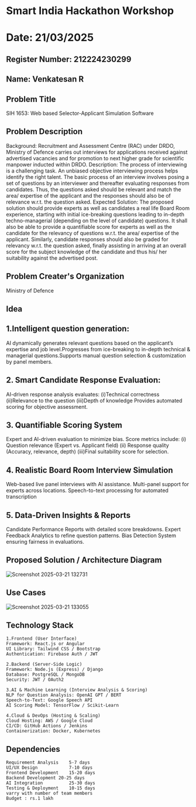 # Smart India Hackathon Workshop
# Date: 21/03/2025
## Register Number: 212224230299
## Name: Venkatesan R
## Problem Title
SIH 1653: Web based Selector-Applicant Simulation Software
## Problem Description
Background: Recruitment and Assessment Centre (RAC) under DRDO, Ministry of Defence carries out interviews for applications received against advertised vacancies and for promotion to next higher grade for scientific manpower inducted within DRDO. Description: The process of interviewing is a challenging task. An unbiased objective interviewing process helps identify the right talent. The basic process of an interview involves posing a set of questions by an interviewer and thereafter evaluating responses from candidates. Thus, the questions asked should be relevant and match the area/ expertise of the applicant and the responses should also be of relevance w.r.t. the question asked. Expected Solution: The proposed solution should provide experts as well as candidates a real life Board Room experience, starting with initial ice-breaking questions leading to in-depth techno-managerial (depending on the level of candidate) questions. It shall also be able to provide a quantifiable score for experts as well as the candidate for the relevancy of questions w.r.t. the area/ expertise of the applicant. Similarly, candidate responses should also be graded for relevancy w.r.t. the question asked, finally assisting in arriving at an overall score for the subject knowledge of the candidate and thus his/ her suitability against the advertised post.

## Problem Creater's Organization
Ministry of Defence

## Idea
## 1.Intelligent question generation: 
AI dynamically generates relevant questions based on the applicant’s expertise and job level.Progresses from ice-breaking to in-depth technical & managerial questions.Supports manual question selection & customization by panel members.
## 2. Smart Candidate Response Evaluation: 
AI-driven response analysis evaluates:
 (i)Technical correctness
 (ii)Relevance to the question
 (iii)Depth of knowledge
Provides automated scoring for objective assessment.
## 3. Quantifiable Scoring System
Expert and AI-driven evaluation to minimize bias.
Score metrics include:
(i) Question relevance (Expert vs. Applicant field)
 (ii) Response quality (Accuracy, relevance, depth)
 (iii)Final suitability score for selection.
## 4. Realistic Board Room Interview Simulation
Web-based live panel interviews with AI assistance.
Multi-panel support for experts across locations.
Speech-to-text processing for automated transcription
## 5. Data-Driven Insights & Reports
Candidate Performance Reports with detailed score breakdowns.
Expert Feedback Analytics to refine question patterns.
Bias Detection System ensuring fairness in evaluations.


## Proposed Solution / Architecture Diagram
![Screenshot 2025-03-21 132731](https://github.com/user-attachments/assets/1761f2ea-6bc2-41b6-bce9-53d3da403afc)
## Use Cases
![Screenshot 2025-03-21 133055](https://github.com/user-attachments/assets/45abae51-d2d5-4d10-b87e-a9ef08803287)
## Technology Stack
```
1.Frontend (User Interface)
Framework: React.js or Angular
UI Library: Tailwind CSS / Bootstrap
Authentication: Firebase Auth / JWT

2.Backend (Server-Side Logic)
Framework: Node.js (Express) / Django
Database: PostgreSQL / MongoDB
Security: JWT / OAuth2

3.AI & Machine Learning (Interview Analysis & Scoring)
NLP for Question Analysis: OpenAI GPT / BERT
Speech-to-Text: Google Speech API
AI Scoring Model: TensorFlow / Scikit-Learn

4.Cloud & DevOps (Hosting & Scaling)
Cloud Hosting: AWS / Google Cloud
CI/CD: GitHub Actions / Jenkins
Containerization: Docker, Kubernetes
```
## Dependencies
```
Requirement Analysis 	5-7 days
UI/UX Design	        7-10 days
Frontend Development	15-20 days
Backend Development	20-25 days
AI Integration	        25-30 days
Testing & Deployment	10-15 days
varry with number of team members
Budget : rs.1 lakh 
```

